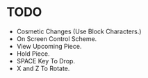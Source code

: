 # TODO
- Cosmetic Changes (Use Block Characters.)
- On Screen Control Scheme.
- View Upcoming Piece.
- Hold Piece.
- SPACE Key To Drop.
- X and Z To Rotate.
